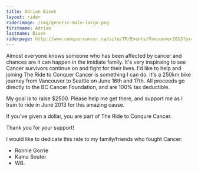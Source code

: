 ```yaml
---
title: Adrian Bisek
layout: rider
riderimage: /img/generic-male-large.png
firstname: Adrian
lastname: Bisek
riderpage: http://www.conquercancer.ca/site/TR/Events/Vancouver2013?px=3108062&pg=personal&fr_id=1441
---
```


Almost everyone knows someone who has been affected by cancer and chances are it can happen in the imidiate family. It's very inspiraing to see Cancer survivors continue on and fight for their lives. I'd like to help and joining The Ride to Conquer Cancer is something I can do. It's a 250km bike journey from Vancouver to Seattle on June 16th and 17th. All proceeds go directly to the BC Cancer Foundation, and are 100% tax deductible.

My goal is to raise $2500. Please help me get there, and support me as I train to ride in June 2013 for this amazing cause.

If you've given a dollar, you are part of The Ride to Conqure Cancer.

Thank you for your support!

I would like to dedicate this ride to my family/friends who fought Cancer:

* Ronnie Gorrie
* Kama Souter
* WB.